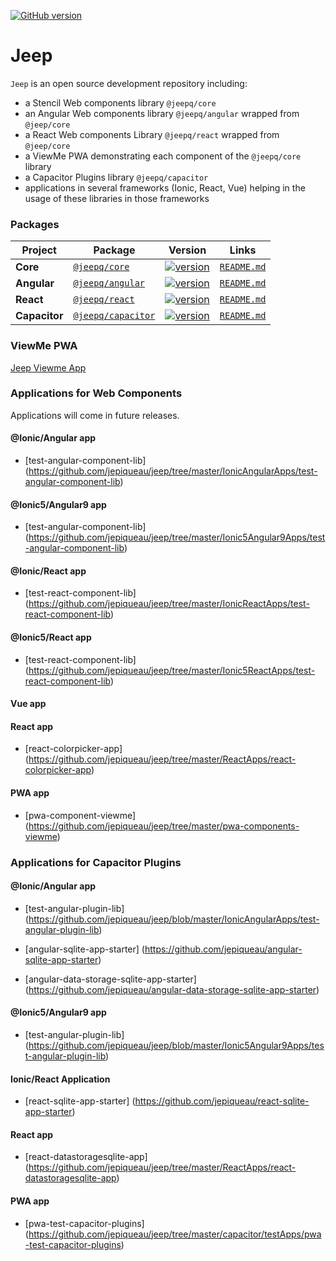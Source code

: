 [![GitHub version](https://badge.fury.io/gh/jepiqueau%2Fjeep.svg)](https://badge.fury.io/gh/jepiqueau%2Fjeep)

# Jeep

`Jeep` is an open source development repository including:

 - a Stencil Web components library ```@jeepq/core```
 - an Angular Web components library ```@jeepq/angular``` wrapped from ```@jeep/core```
 - a React Web components Library ```@jeepq/react``` wrapped from ```@jeep/core```
 - a ViewMe PWA demonstrating each component of the ```@jeepq/core``` library
 - a Capacitor Plugins library ```@jeepq/capacitor```
 - applications in several frameworks (Ionic, React, Vue) helping in the usage of these libraries in those frameworks



### Packages

| Project | Package | Version | Links |
| ------- | ------- | ------- |:-----:|
| **Core** | [`@jeepq/core`](https://www.npmjs.com/package/@jeepq/core) | [![version](https://img.shields.io/npm/v/@jeepq/core/latest.svg)](https://www.npmjs.com/package/@jeepq/core) | [`README.md`](core/README.md)
| **Angular** | [`@jeepq/angular`](https://www.npmjs.com/package/@jeepq/angular) | [![version](https://img.shields.io/npm/v/@jeepq/angular/latest.svg)](https://www.npmjs.com/package/@jeepq/angular) | [`README.md`](packages/angular/README.md)
| **React** | [`@jeepq/react`](https://www.npmjs.com/package/@jeepq/react) | [![version](https://img.shields.io/npm/v/@jeepq/react/latest.svg)](https://www.npmjs.com/package/@jeepq/react) | [`README.md`](packages/react/README.md)
| **Capacitor** | [`@jeepq/capacitor`](https://www.npmjs.com/package/@jeepq/capacitor) | [![version](https://img.shields.io/npm/v/@jeepq/capacitor/latest.svg)](https://www.npmjs.com/package/@jeepq/capacitor) | [`README.md`](capacitor/plugins-library/README.md)



### ViewMe PWA

[Jeep Viewme App](https://jeep-viewme-app.firebaseapp.com)

### Applications for Web Components

Applications will come in future releases.

#### @Ionic/Angular app
 - [test-angular-component-lib] (https://github.com/jepiqueau/jeep/tree/master/IonicAngularApps/test-angular-component-lib)


#### @Ionic5/Angular9 app
 - [test-angular-component-lib] (https://github.com/jepiqueau/jeep/tree/master/Ionic5Angular9Apps/test-angular-component-lib)


#### @Ionic/React app

 - [test-react-component-lib] (https://github.com/jepiqueau/jeep/tree/master/IonicReactApps/test-react-component-lib)

#### @Ionic5/React app

 - [test-react-component-lib] (https://github.com/jepiqueau/jeep/tree/master/Ionic5ReactApps/test-react-component-lib)

#### Vue app

#### React app

 - [react-colorpicker-app] (https://github.com/jepiqueau/jeep/tree/master/ReactApps/react-colorpicker-app)

#### PWA app

 - [pwa-component-viewme] (https://github.com/jepiqueau/jeep/tree/master/pwa-components-viewme)


### Applications for Capacitor Plugins

#### @Ionic/Angular app

 - [test-angular-plugin-lib] (https://github.com/jepiqueau/jeep/blob/master/IonicAngularApps/test-angular-plugin-lib)

 - [angular-sqlite-app-starter] (https://github.com/jepiqueau/angular-sqlite-app-starter)

 - [angular-data-storage-sqlite-app-starter] (https://github.com/jepiqueau/angular-data-storage-sqlite-app-starter)

#### @Ionic5/Angular9 app
 - [test-angular-plugin-lib] (https://github.com/jepiqueau/jeep/blob/master/Ionic5Angular9Apps/test-angular-plugin-lib)


#### Ionic/React Application

 - [react-sqlite-app-starter] (https://github.com/jepiqueau/react-sqlite-app-starter)


#### React app

 - [react-datastoragesqlite-app] (https://github.com/jepiqueau/jeep/tree/master/ReactApps/react-datastoragesqlite-app)


#### PWA app

 - [pwa-test-capacitor-plugins] (https://github.com/jepiqueau/jeep/tree/master/capacitor/testApps/pwa-test-capacitor-plugins)

